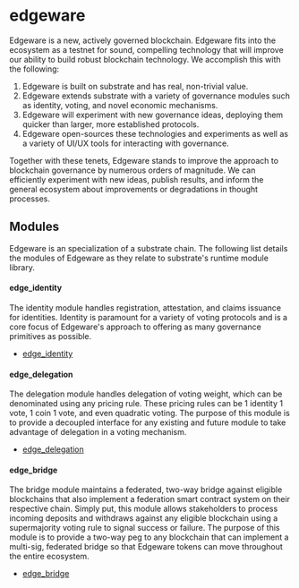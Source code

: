 # edgeware
Edgeware is a new, actively governed blockchain. Edgeware fits into the ecosystem as a testnet for sound, compelling technology that will improve our ability to build robust blockchain technology. We accomplish this with the following:
1. Edgeware is built on substrate and has real, non-trivial value.
2. Edgeware extends substrate with a variety of governance modules such as identity, voting, and novel economic mechanisms.
3. Edgeware will experiment with new governance ideas, deploying them quicker than larger, more established protocols.
4. Edgeware open-sources these technologies and experiments as well as a variety of UI/UX tools for interacting with governance.

Together with these tenets, Edgeware stands to improve the approach to blockchain governance by numerous orders of magnitude. We can efficiently experiment with new ideas, publish results, and inform the general ecosystem about improvements or degradations in thought processes.

## Modules
Edgeware is an specialization of a substrate chain. The following list details the modules of Edgeware as they relate to substrate's runtime module library.

#### edge_identity
The identity module handles registration, attestation, and claims issuance for identities. Identity is paramount for a variety of voting protocols and is a core focus of Edgeware's approach to offering as many governance primitives as possible.

- [edge_identity](https://github.com/hicommonwealth/edge_identity)

#### edge_delegation
The delegation module handles delegation of voting weight, which can be denominated using any pricing rule. These pricing rules can be 1 identity 1 vote, 1 coin 1 vote, and even quadratic voting. The purpose of this module is to provide a decoupled interface for any existing and future module to take advantage of delegation in a voting mechanism.

- [edge_delegation](https://github.com/hicommonwealth/edge_delegation)

#### edge_bridge
The bridge module maintains a federated, two-way bridge against eligible blockchains that also implement a federation smart contract system on their respective chain. Simply put, this module allows stakeholders to process incoming deposits and withdraws against any eligible blockchain using a supermajority voting rule to signal success or failure. The purpose of this module is to provide a two-way peg to any blockchain that can implement a multi-sig, federated bridge so that Edgeware tokens can move throughout the entire ecosystem.

- [edge_bridge](https://github.com/hicommonwealth/edge_bridge)
